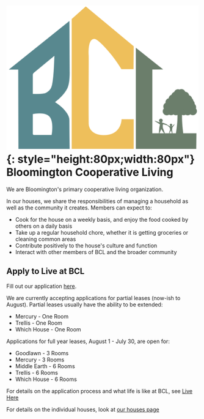 # ![logo](./images/BCL_logo.svg){: style="height:80px;width:80px"} Bloomington Cooperative Living 

We are Bloomington's primary cooperative living organization. 

In our houses, we share the responsibilities of managing a household as well as the community it creates. Members can expect to:

* Cook for the house on a weekly basis, and enjoy the food cooked by others on a daily basis
* Take up a regular household chore, whether it is getting groceries or cleaning common areas
* Contribute positively to the house's culture and function
* Interact with other members of BCL and the broader community

## Apply to Live at BCL

Fill out our application [here](https://docs.google.com/forms/d/e/1FAIpQLSfDdIf3ke8mepx9VzwtEgYo-GBmQkiMHLKS8C9H5A9DsA44pA/viewform). 

We are currently accepting applications for partial leases (now-ish to August). Partial leases usually have the ability to be extended:

* Mercury - One Room
* Trellis - One Room
* Which House - One Room

Applications for full year leases, August 1 - July 30, are open for:

* Goodlawn - 3 Rooms
* Mercury - 3 Rooms
* Middle Earth - 6 Rooms
* Trellis - 6 Rooms
* Which House - 6 Rooms

For details on the application process and what life is like at BCL, see [Live Here](membership.md)

For details on the individual houses, look at [our houses page](Houses.md)
